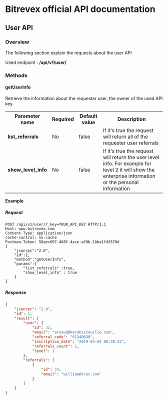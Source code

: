 # Bitrevex official API documentation

## User API

### Overview

The following section explain the requests about the user API

Used endpoint : **/api/v1/user/**

### Methods 

#### getUserInfo

Retrieve the information about the requester user, the owner of the used API key.

<table>
<tr>
<th>Parameter name</th>
<th>Required</th>
<th>Default value</th>
<th>Description</th>
</tr>
<tr>
<td><b>list_referrals</b></td>
<td>No</td>
<td>false</td>
<td>If it's true the request will return all of the requester user referrals</td>
</tr>
<tr>
<td><b>show_level_info</b></td>
<td>No</td>
<td>false</td>
<td>If it's true the request will return the user level info. For example for level 2 it will show the enterprise information or the personal information</td>
</tr>
</table>

**Example**

##### Request 

```text
POST /api/v1/user/?_key=YOUR_API_KEY HTTP/1.1
Host: www.bitrevex.com
Content-Type: application/json
cache-control: no-cache
Postman-Token: 58aec697-468f-4ace-af8b-1bba1f43578d
{
	"jsonrpc":"2.0",
	"id":1,
	"method":"getUserInfo",
	"params":{
		"list_referrals" :true,
		"show_level_info" : true
	}
}
```

##### Response

```json
{
    "jsonrpc": "2.0",
    "id": 1,
    "result": {
        "user": {
            "id": 32,
            "email": "arnaud@karabistouille.com",
            "referral_code": "61340630",
            "inscription_date": "2019-03-04 00:30:42",
            "referrals_count": 1,
            "level": 1
        },
        "referrals": [
            {
                "id": 34,
                "email": "william@truc.com"
            }
        ]
    }
}
```